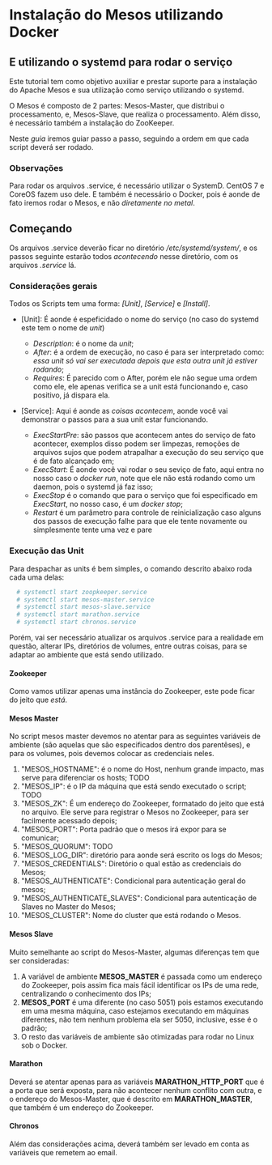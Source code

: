 # Instalação do Mesos utilizando Docker
## E utilizando o systemd para rodar o serviço

  Este tutorial tem como objetivo auxiliar e prestar suporte para a instalação do Apache Mesos e sua utilização como serviço utilizando o systemd.

  O Mesos é composto de 2 partes: Mesos-Master, que distribui o processamento, e, Mesos-Slave, que realiza o processamento. Além disso, é necessário também a instalação do ZooKeeper.

  Neste *guia* iremos guiar passo a passo, seguindo a ordem em que cada script deverá ser rodado.

### Observações
  Para rodar os arquivos .service, é necessário utilizar o SystemD. CentOS 7 e CoreOS fazem uso dele. E também é necessário o Docker, pois é aonde de fato iremos rodar o Mesos, e não *diretamente no metal*.

## Começando
  Os arquivos .service deverão ficar no diretório */etc/systemd/system/*, e os passos seguinte estarão todos *acontecendo* nesse diretório, com os arquivos *.service* lá.

### Considerações gerais
Todos os Scripts tem uma forma: *[Unit]*, *[Service]* e *[Install]*.

* [Unit]:
  É aonde é espeficidado o nome do serviço (no caso do systemd este tem o nome de *unit*) 
  - *Description*: é o nome da *unit*;
  - *After*: é a ordem de execução, no caso é para ser interpretado como: *essa unit só vai ser executada depois que esta outra unit já estiver rodando*;
  - *Requires*: É parecido com o After, porém ele não segue uma ordem como ele, ele apenas verifica se a unit está funcionando e, caso positivo, já dispara ela.

* [Service]:
  Aqui é aonde as *coisas acontecem*, aonde você vai demonstrar o passos para a sua unit estar funcionando.
  - *ExecStartPre*: são passos que acontecem antes do serviço de fato acontecer, exemplos disso podem ser limpezas, remoções de arquivos sujos que podem atrapalhar a execução do seu serviço que é de fato alcançado em;
  - *ExecStart*: É aonde você vai rodar o seu seviço de fato, aqui entra no nosso caso o *docker run*, note que ele não está rodando como um daemon, pois o systemd já faz isso;
  - *ExecStop* é o comando que para o serviço que foi especificado em *ExecStart*, no nosso caso, é um *docker stop*;
  - *Restart* é um parâmetro para controle de reinicialização caso alguns dos passos de execução falhe para que ele tente novamente ou simplesmente tente uma vez e pare

### Execução das Unit
Para despachar as units é bem simples, o comando descrito abaixo roda cada uma delas:

```bash
  # systemctl start zoopkeeper.service
  # systemctl start mesos-master.service
  # systemctl start mesos-slave.service
  # systemctl start marathon.service
  # systemctl start chronos.service
```

Porém, vai ser necessário atualizar os arquivos .service para a realidade em questão, alterar IPs, diretórios de volumes, entre outras coisas, para se adaptar ao ambiente que está sendo utilizado.

#### Zookeeper
Como vamos utilizar apenas uma instância do Zookeeper, este pode ficar do jeito que *está*.

#### Mesos Master
No script mesos master devemos no atentar para as seguintes variáveis de ambiente (são aquelas que são especificados dentro dos parentêses), e para os volumes, pois devemos colocar as credenciais neles.
1. "MESOS\_HOSTNAME": é o nome do Host, nenhum grande impacto, mas serve para diferenciar os hosts; TODO
2. "MESOS\_IP": é o IP da máquina que está sendo executado o script; TODO
3. "MESOS\_ZK": É um endereço do Zookeeper, formatado do jeito que está no arquivo. Ele serve para registrar o Mesos no Zookeeper, para ser facilmente acessado depois;
4. "MESOS\_PORT": Porta padrão que o mesos irá expor para se comunicar;
5. "MESOS\_QUORUM": TODO
6. "MESOS\_LOG\_DIR": diretório para aonde será escrito os logs do Mesos;
7. "MESOS\_CREDENTIALS": Diretório o qual estão as credenciais do Mesos;
8. "MESOS\_AUTHENTICATE": Condicional para autenticação geral do mesos;
9. "MESOS\_AUTHENTICATE\_SLAVES": Condicional para autenticação de Slaves no Master do Mesos;
10. "MESOS\_CLUSTER": Nome do cluster que está rodando o Mesos.

#### Mesos Slave
Muito semelhante ao script do Mesos-Master, algumas diferenças tem que ser consideradas:
1. A variável de ambiente **MESOS\_MASTER** é passada como um endereço do Zookeeper, pois assim fica mais fácil identificar os IPs de uma rede, centralizando o conhecimento dos IPs;
2. **MESOS\_PORT** é uma diferente (no caso 5051) pois estamos executando em uma mesma máquina, caso estejamos executando em máquinas diferentes, não tem nenhum problema ela ser 5050, inclusive, esse é o padrão;
4. O resto das variáveis de ambiente são otimizadas para rodar no Linux sob o Docker.

#### Marathon
Deverá se atentar apenas para as variáveis **MARATHON\_HTTP\_PORT** que é a porta que será exposta, para não acontecer nenhum conflito com outra, e o endereço do Mesos-Master, que é descrito em **MARATHON\_MASTER**, que também é um endereço do Zookeeper.

#### Chronos
Além das considerações acima, deverá também ser levado em conta as variáveis que remetem ao email.
